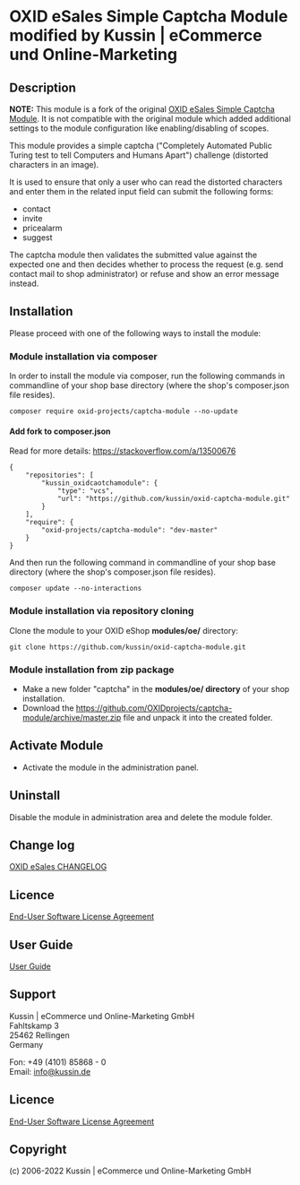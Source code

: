 # OXID eSales Simple Captcha Module modified by Kussin | eCommerce und Online-Marketing

## Description

**NOTE:** This module is a fork of the original [OXID eSales Simple Captcha Module](https://github.com/OXIDprojects/captcha-module). It is not compatible with the 
original module which added additional settings to the module configuration like enabling/disabling of scopes.

This module provides a simple captcha ("Completely Automated Public Turing test to tell Computers and Humans Apart")
challenge (distorted characters in an image).

It is used to ensure that only a user who can read the distorted characters and enter them in the related input field
can submit the following forms:
 - contact
 - invite
 - pricealarm
 - suggest

The captcha module then validates the submitted value against the expected one and then decides whether to process the
request (e.g. send contact mail to shop administrator) or refuse and show an error message instead.

## Installation

Please proceed with one of the following ways to install the module:

### Module installation via composer

In order to install the module via composer, run the following commands in commandline of your shop base directory 
(where the shop's composer.json file resides).

```
composer require oxid-projects/captcha-module --no-update
```

#### Add fork to composer.json

Read for more details: https://stackoverflow.com/a/13500676

```
{
    "repositories": [
        "kussin_oxidcaotchamodule": {
            "type": "vcs",
            "url": "https://github.com/kussin/oxid-captcha-module.git"
        }
    ],
    "require": {
        "oxid-projects/captcha-module": "dev-master"
    }
}
```

And then run the following command in commandline of your shop base directory (where the shop's composer.json file resides).

```
composer update --no-interactions
```

### Module installation via repository cloning

Clone the module to your OXID eShop **modules/oe/** directory:
```
git clone https://github.com/kussin/oxid-captcha-module.git
```

### Module installation from zip package

* Make a new folder "captcha" in the **modules/oe/ directory** of your shop installation. 
* Download the https://github.com/OXIDprojects/captcha-module/archive/master.zip file and unpack it into the created folder.

## Activate Module

- Activate the module in the administration panel.

## Uninstall

Disable the module in administration area and delete the module folder.

## Change log

[OXID eSales CHANGELOG](CHANGELOG.md)

## Licence

[End-User Software License Agreement](LICENSE)

## User Guide

[User Guide](USER_GUIDE.md)

## Support

Kussin | eCommerce und Online-Marketing GmbH<br>
Fahltskamp 3<br>
25462 Rellingen<br>
Germany

Fon: +49 (4101) 85868 - 0<br>
Email: info@kussin.de

## Licence

[End-User Software License Agreement](LICENSE)

## Copyright

(c) 2006-2022 Kussin | eCommerce und Online-Marketing GmbH
